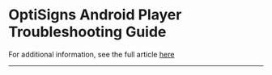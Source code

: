 # OptiSigns Android Player Troubleshooting Guide

For additional information, see the full article [here](https://support.optisigns.com/hc/en-us/articles/40147900639891)

---
